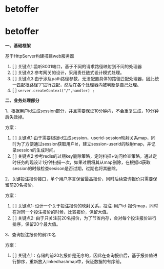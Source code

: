 # betoffer
# betoffer

**一、基础框架**

基于HttpServer构建搭建web服务器
1. [ ] 关键点1:监听8001端口，基于不同的请求路径映射到不同的处理器
2. [ ] 关键点2:参考网关的设计，采用责任链式设计模式处理。
3. [ ] 关键点3:由于涉及path路径参数，无法配置具体的路径匹配处理器，因此统一匹配根路径“/”进行匹配，然后在各个处理器内被判断是自己处理。
4. [ ] 
`server.createContext("/",handler) ;`


**二、业务处理部分**

1、根据用户id生成session部分，并且需要保证10分钟内，不会重复生成，10分钟后失效掉。

方案：
1. [ ] 关键点1:由于需要根据id生成session，userid-session映射关系map，同时为了方便通过session获取用户id，建立session-userid的映射map，并记录session的生成时间。
2. [ ] 关键点2:参考redis的过期key删除策略，定时扫描+访问检查策略，通过定时任务的现设计1分钟扫描一次，如果过期将其从map删除，在根据id获取session的时候检查sesison是否过期，过期也将其删除。


2、关键投注报价接口，单个用户序言保留最高报价，同时后续查询报价只需要保留前20名报价。

方案：
1. [ ] 关键点1: 设计一个关于投注报价的映射关系，投注-用户id-报价map，同时在对同一个投注报价的时候，比较报价，保留大值。
2. [ ] 关键点2: 由于只关注前20名报价，为了节省内存，会对每个投注报价进行排序，保留20个最大值。

3、查询投注报价的前20名

方案：
1. [ ] 关键点1：存储的前20名报价是无序的，因此在查询报价后，基于报价值进行排序，重新放入linkedhashmap中，保证数据的有序前。
